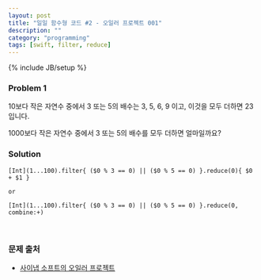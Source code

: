 ```yaml
---
layout: post
title: "일일 함수형 코드 #2 - 오일러 프로젝트 001"
description: ""
category: "programming"
tags: [swift, filter, reduce]
---
```

{% include JB/setup %}

### Problem 1

10보다 작은 자연수 중에서 3 또는 5의 배수는 3, 5, 6, 9 이고, 이것을 모두 더하면 23입니다.

1000보다 작은 자연수 중에서 3 또는 5의 배수를 모두 더하면 얼마일까요?

### Solution

	[Int](1...100).filter{ ($0 % 3 == 0) || ($0 % 5 == 0) }.reduce(0){ $0 + $1 }

	or

	[Int](1...100).filter{ ($0 % 3 == 0) || ($0 % 5 == 0) }.reduce(0, combine:+)

<br/>

### 문제 출처

* [사이냅 소프트의 오일러 프로젝트](http://euler.synap.co.kr/prob_detail.php?id=1)